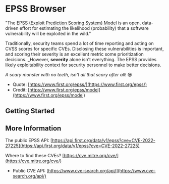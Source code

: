 # EPSS Browser

"The [EPSS (Exploit Prediction Scoring System) Model](https://www.first.org/epss/model) is an open, data-driven effort for estimating the likelihood (probability) that a software vulnerability will be exploited in the wild."

Traditionally, security teams spend a lot of time reporting and acting on CVSS scores for 
specific CVEs. Disclosing these vulnerabilities is important, and scoring their severity 
is an excellent metric some prioritization decisions. _However, **severity** alone isn't 
everything. The EPSS provides likely exploitability context for security personnel to make 
better decisions.

_A scary monster with no teeth, isn't all that scary after all!_ 😎

- Quote: [https://www.first.org/epss/](https://www.first.org/epss/)
- Credit: [https://www.first.org/epss/model](https://www.first.org/epss/model)



## Getting Started


## More Information

The public EPSS API: [https://api.first.org/data/v1/epss?cve=CVE-2022-27225](https://api.first.org/data/v1/epss?cve=CVE-2022-27225)

Where to find these CVEs? [https://cve.mitre.org/cve/](https://cve.mitre.org/cve/)
- Public CVE API: [https://www.cve-search.org/api/](https://www.cve-search.org/api/)